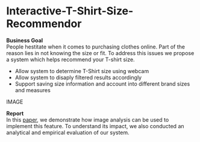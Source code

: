 # Interactive-T-Shirt-Size-Recommendor

**Business Goal**  
People hestitate when it comes to purchasing clothes online. Part of the reason lies in not knowing the size or fit. To address this issues we propose a system which helps recommend your T-shirt size.
 - Allow system to determine T-Shirt size using webcam
 - Allow system to disaply filtered results accordingly
 - Support saving size information and account into different brand sizes and measures

IMAGE 

**Report**  
In this [paper](), we demonstrate how image analysis can be used to implement this feature. To understand its impact, we also conducted an analytical and empirical evaluation of our system.

